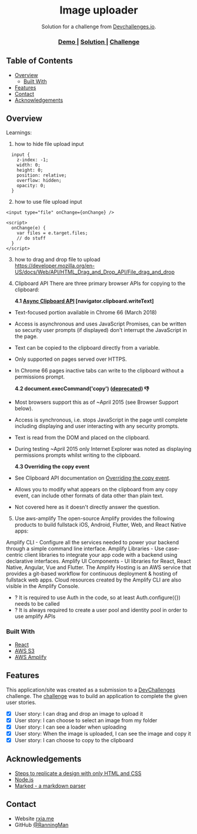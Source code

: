 <!-- Please update value in the {}  -->

<h1 align="center">Image uploader</h1>

<div align="center">
   Solution for a challenge from  <a href="http://devchallenges.io" target="_blank">Devchallenges.io</a>.
</div>

<div align="center">
  <h3>
    <a href="https://devchallenge-image-uploader.netlify.app/">
      Demo
    </a>
    <span> | </span>
    <a href="https://github.com/RanningMan/devchallenges/tree/main/image-uploader">
      Solution
    </a>
    <span> | </span>
    <a href="https://devchallenges.io/challenges/O2iGT9yBd6xZBrOcVirx">
      Challenge
    </a>
  </h3>
</div>

<!-- TABLE OF CONTENTS -->

## Table of Contents

- [Overview](#overview)
  - [Built With](#built-with)
- [Features](#features)
- [Contact](#contact)
- [Acknowledgements](#acknowledgements)

<!-- OVERVIEW -->

## Overview

Learnings:

1. how to hide file upload input
```
  input {
    z-index: -1;
    width: 0;
    height: 0;
    position: relative;
    overflow: hidden;
    opacity: 0;
  }
```

2. how to use file upload input
```
<input type="file" onChange={onChange} />

<script>
  onChange(e) {
    var files = e.target.files;
    // do stuff
  }
</script>
```

3. how to drag and drop file to upload  
https://developer.mozilla.org/en-US/docs/Web/API/HTML_Drag_and_Drop_API/File_drag_and_drop 

4. Clipboard API
There are three primary browser APIs for copying to the clipboard:

    **4.1 [Async Clipboard API](https://www.w3.org/TR/clipboard-apis/#async-clipboard-api) [navigator.clipboard.writeText]**
  - Text-focused portion available in Chrome 66 (March 2018)
  - Access is asynchronous and uses JavaScript Promises, can be written so security user prompts (if displayed) don't interrupt the JavaScript in the page.
  - Text can be copied to the clipboard directly from a variable.
  - Only supported on pages served over HTTPS.
  - In Chrome 66 pages inactive tabs can write to the clipboard without a permissions prompt.

    **4.2 document.execCommand('copy') ([deprecated](https://developer.mozilla.org/docs/Web/API/Document/execCommand#browser_compatibility)) 👎**
  - Most browsers support this as of ~April 2015 (see Browser Support below).
  - Access is synchronous, i.e. stops JavaScript in the page until complete including displaying and user interacting with any security prompts.
  - Text is read from the DOM and placed on the clipboard.
  - During testing ~April 2015 only Internet Explorer was noted as displaying permissions prompts whilst writing to the clipboard.

    **4.3 Overriding the copy event**
  - See Clipboard API documentation on [Overriding the copy event](https://w3c.github.io/clipboard-apis/#override-copy).
  - Allows you to modify what appears on the clipboard from any copy event, can include other formats of data other than plain text.
  - Not covered here as it doesn't directly answer the question.

5. Use aws-amplify
  The open-source Amplify provides the following products to build fullstack iOS, Android, Flutter, Web, and React Native apps:

  Amplify CLI - Configure all the services needed to power your backend through a simple command line interface.
  Amplify Libraries - Use case-centric client libraries to integrate your app code with a backend using declarative interfaces.
  Amplify UI Components - UI libraries for React, React Native, Angular, Vue and Flutter.
  The Amplify Hosting is an AWS service that provides a git-based workflow for continuous deployment & hosting of fullstack web apps. Cloud resources created by the Amplify CLI are also visible in the Amplify Console.

  - ? It is required to use Auth in the code, so at least Auth.configure({}) needs to be called
  - ? It is always required to create a user pool and identity pool in order to use amplify APIs


### Built With

<!-- This section should list any major frameworks that you built your project using. Here are a few examples.-->

- [React](https://reactjs.org/)
- [AWS S3](https://aws.amazon.com/s3/)
- [AWS Amplify](https://docs.amplify.aws/)

## Features

<!-- List the features of your application or follow the template. Don't share the figma file here :) -->

This application/site was created as a submission to a [DevChallenges](https://devchallenges.io/challenges) challenge. The [challenge](https://devchallenges.io/challenges/O2iGT9yBd6xZBrOcVirx) was to build an application to complete the given user stories.  
-[x] User story: I can drag and drop an image to upload it
-[x] User story: I can choose to select an image from my folder
-[x] User story: I can see a loader when uploading
-[x] User story: When the image is uploaded, I can see the image and copy it
-[x] User story: I can choose to copy to the clipboard  

## Acknowledgements

<!-- This section should list any articles or add-ons/plugins that helps you to complete the project. This is optional but it will help you in the future. For example -->

- [Steps to replicate a design with only HTML and CSS](https://devchallenges-blogs.web.app/how-to-replicate-design/)
- [Node.js](https://nodejs.org/)
- [Marked - a markdown parser](https://github.com/chjj/marked)

## Contact

- Website [rxia.me](https://rxia.me)
- GitHub [@RanningMan](https://github.com/ranningman)
